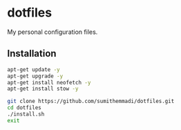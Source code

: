 # dotfiles

My personal configuration files.


## Installation

```bash
apt-get update -y
apt-get upgrade -y
apt-get install neofetch -y
apt-get install stow -y
```

```bash
git clone https://github.com/sumithemmadi/dotfiles.git
cd dotfiles
./install.sh
exit
```
